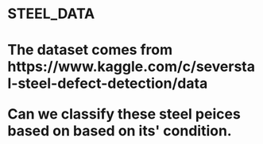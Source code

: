 <H1>STEEL_DATA<H1>
The dataset comes from https://www.kaggle.com/c/severstal-steel-defect-detection/data

Can we classify these steel peices based on based on its' condition.
